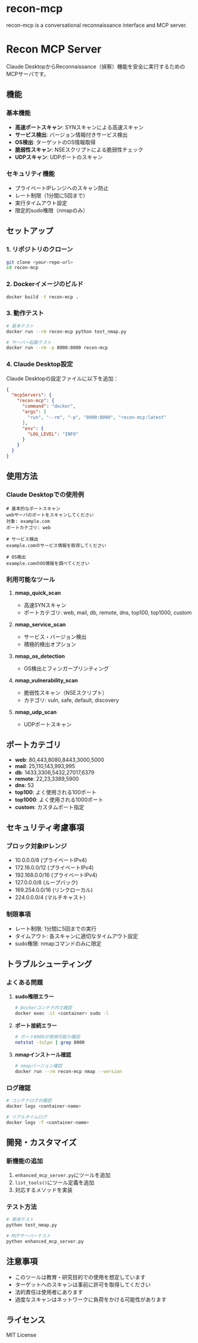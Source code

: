 # recon-mcp
recon-mcp is a conversational reconnaissance interface and MCP server.

# Recon MCP Server

Claude DesktopからReconnaissance（偵察）機能を安全に実行するためのMCPサーバです。

## 機能

### 基本機能
- **高速ポートスキャン**: SYNスキャンによる高速スキャン
- **サービス検出**: バージョン情報付きサービス検出
- **OS検出**: ターゲットのOS情報取得
- **脆弱性スキャン**: NSEスクリプトによる脆弱性チェック
- **UDPスキャン**: UDPポートのスキャン

### セキュリティ機能
- プライベートIPレンジへのスキャン防止
- レート制限（1分間に5回まで）
- 実行タイムアウト設定
- 限定的sudo権限（nmapのみ）

## セットアップ

### 1. リポジトリのクローン
```bash
git clone <your-repo-url>
cd recon-mcp
```

### 2. Dockerイメージのビルド
```bash
docker build -t recon-mcp .
```

### 3. 動作テスト
```bash
# 基本テスト
docker run --rm recon-mcp python test_nmap.py

# サーバー起動テスト
docker run --rm -p 8000:8000 recon-mcp
```

### 4. Claude Desktop設定

Claude Desktopの設定ファイルに以下を追加：

```json
{
  "mcpServers": {
    "recon-mcp": {
      "command": "docker",
      "args": [
        "run", "--rm", "-p", "8000:8000", "recon-mcp:latest"
      ],
      "env": {
        "LOG_LEVEL": "INFO"
      }
    }
  }
}
```

## 使用方法

### Claude Desktopでの使用例

```
# 基本的なポートスキャン
webサーバのポートをスキャンしてください
対象: example.com
ポートカテゴリ: web

# サービス検出
example.comのサービス情報を取得してください

# OS検出
example.comのOS情報を調べてください
```

### 利用可能なツール

1. **nmap_quick_scan**
   - 高速SYNスキャン
   - ポートカテゴリ: web, mail, db, remote, dns, top100, top1000, custom

2. **nmap_service_scan**
   - サービス・バージョン検出
   - 積極的検出オプション

3. **nmap_os_detection**
   - OS検出とフィンガープリンティング

4. **nmap_vulnerability_scan**
   - 脆弱性スキャン（NSEスクリプト）
   - カテゴリ: vuln, safe, default, discovery

5. **nmap_udp_scan**
   - UDPポートスキャン

## ポートカテゴリ

- **web**: 80,443,8080,8443,3000,5000
- **mail**: 25,110,143,993,995
- **db**: 1433,3306,5432,27017,6379
- **remote**: 22,23,3389,5900
- **dns**: 53
- **top100**: よく使用される100ポート
- **top1000**: よく使用される1000ポート
- **custom**: カスタムポート指定

## セキュリティ考慮事項

### ブロック対象IPレンジ
- 10.0.0.0/8 (プライベートIPv4)
- 172.16.0.0/12 (プライベートIPv4)
- 192.168.0.0/16 (プライベートIPv4)
- 127.0.0.0/8 (ループバック)
- 169.254.0.0/16 (リンクローカル)
- 224.0.0.0/4 (マルチキャスト)

### 制限事項
- レート制限: 1分間に5回までの実行
- タイムアウト: 各スキャンに適切なタイムアウト設定
- sudo権限: nmapコマンドのみに限定

## トラブルシューティング

### よくある問題

1. **sudo権限エラー**
   ```bash
   # Dockerコンテナ内で確認
   docker exec -it <container> sudo -l
   ```

2. **ポート接続エラー**
   ```bash
   # ポート8000が使用可能か確認
   netstat -tulpn | grep 8000
   ```

3. **nmapインストール確認**
   ```bash
   # nmapバージョン確認
   docker run --rm recon-mcp nmap --version
   ```

### ログ確認
```bash
# コンテナログの確認
docker logs <container-name>

# リアルタイムログ
docker logs -f <container-name>
```

## 開発・カスタマイズ

### 新機能の追加
1. `enhanced_mcp_server.py`にツールを追加
2. `list_tools()`にツール定義を追加
3. 対応するメソッドを実装

### テスト方法
```bash
# 単体テスト
python test_nmap.py

# MCPサーバーテスト
python enhanced_mcp_server.py
```

## 注意事項

- このツールは教育・研究目的での使用を想定しています
- ターゲットへのスキャンは事前に許可を取得してください
- 法的責任は使用者にあります
- 過度なスキャンはネットワークに負荷をかける可能性があります

## ライセンス

MIT License